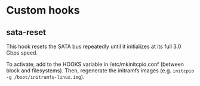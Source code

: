 # Custom hooks
## sata-reset
This hook resets the SATA bus repeatedly until it initializes at its
full 3.0 Gbps speed.

To activate, add to the HOOKS variable in /etc/mkinitcpio.conf (between block and filesystems).
Then, regenerate the initramfs images (e.g. `initcpio -g /boot/initramfs-linux.img`).
